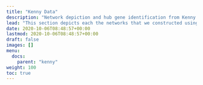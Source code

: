 ```yaml
---
title: "Kenny Data"
description: "Network depiction and hub gene identification from Kenny data."
lead: "This section depicts each the networks that we constructed using single-cell RNA-Seq from Dr. Colin Kenny. Networks were constructed using various LASSO-based approaches, GENIE3, and WGCNA. For each constructed network, we have also identified a list of hub genes."
date: 2020-10-06T08:48:57+00:00
lastmod: 2020-10-06T08:48:57+00:00
draft: false
images: []
menu:
  docs:
    parent: "kenny"
weight: 100
toc: true
---
```

